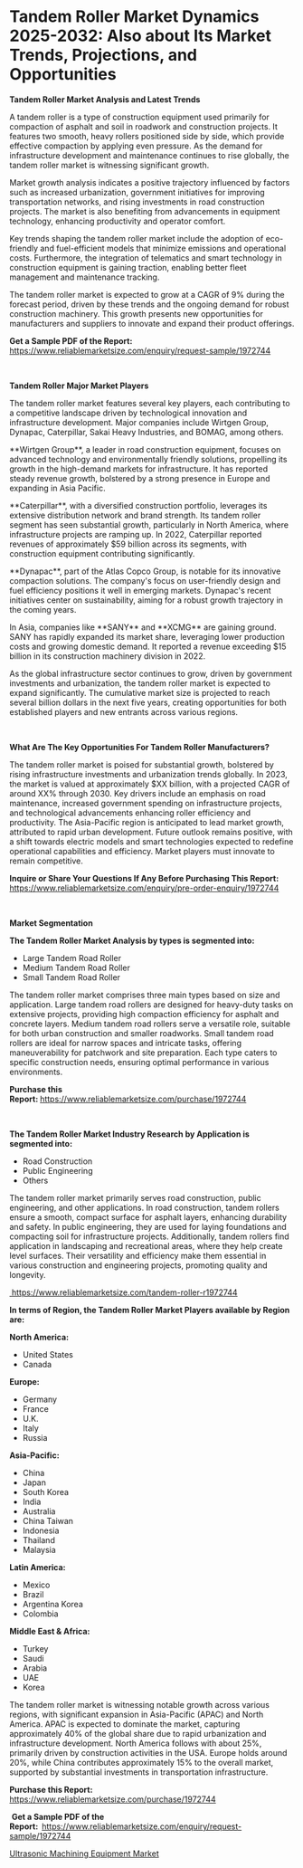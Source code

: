 <p><h1>Tandem Roller Market Dynamics 2025-2032: Also about Its Market Trends, Projections, and Opportunities</h1></p><p><strong>Tandem Roller Market Analysis and Latest Trends</strong></p>
<p><p>A tandem roller is a type of construction equipment used primarily for compaction of asphalt and soil in roadwork and construction projects. It features two smooth, heavy rollers positioned side by side, which provide effective compaction by applying even pressure. As the demand for infrastructure development and maintenance continues to rise globally, the tandem roller market is witnessing significant growth.</p><p>Market growth analysis indicates a positive trajectory influenced by factors such as increased urbanization, government initiatives for improving transportation networks, and rising investments in road construction projects. The market is also benefiting from advancements in equipment technology, enhancing productivity and operator comfort.</p><p>Key trends shaping the tandem roller market include the adoption of eco-friendly and fuel-efficient models that minimize emissions and operational costs. Furthermore, the integration of telematics and smart technology in construction equipment is gaining traction, enabling better fleet management and maintenance tracking.</p><p>The tandem roller market is expected to grow at a CAGR of 9% during the forecast period, driven by these trends and the ongoing demand for robust construction machinery. This growth presents new opportunities for manufacturers and suppliers to innovate and expand their product offerings.</p></p>
<p><strong>Get a Sample PDF of the Report:&nbsp;</strong> <a href="https://www.reliablemarketsize.com/enquiry/request-sample/1972744?utm_campaign=2242&utm_medium=2&utm_source=Github&utm_content=ia&utm_term=20022025&utm_id=tandem-roller">https://www.reliablemarketsize.com/enquiry/request-sample/1972744</a></p>
<p>&nbsp;</p>
<p><strong>Tandem Roller Major Market Players</strong></p>
<p><p>The tandem roller market features several key players, each contributing to a competitive landscape driven by technological innovation and infrastructure development. Major companies include Wirtgen Group, Dynapac, Caterpillar, Sakai Heavy Industries, and BOMAG, among others.</p><p>**Wirtgen Group**, a leader in road construction equipment, focuses on advanced technology and environmentally friendly solutions, propelling its growth in the high-demand markets for infrastructure. It has reported steady revenue growth, bolstered by a strong presence in Europe and expanding in Asia Pacific.</p><p>**Caterpillar**, with a diversified construction portfolio, leverages its extensive distribution network and brand strength. Its tandem roller segment has seen substantial growth, particularly in North America, where infrastructure projects are ramping up. In 2022, Caterpillar reported revenues of approximately $59 billion across its segments, with construction equipment contributing significantly.</p><p>**Dynapac**, part of the Atlas Copco Group, is notable for its innovative compaction solutions. The company's focus on user-friendly design and fuel efficiency positions it well in emerging markets. Dynapac's recent initiatives center on sustainability, aiming for a robust growth trajectory in the coming years.</p><p>In Asia, companies like **SANY** and **XCMG** are gaining ground. SANY has rapidly expanded its market share, leveraging lower production costs and growing domestic demand. It reported a revenue exceeding $15 billion in its construction machinery division in 2022.</p><p>As the global infrastructure sector continues to grow, driven by government investments and urbanization, the tandem roller market is expected to expand significantly. The cumulative market size is projected to reach several billion dollars in the next five years, creating opportunities for both established players and new entrants across various regions.</p></p>
<p>&nbsp;</p>
<p><strong>What Are The Key Opportunities For Tandem Roller Manufacturers?</strong></p>
<p><p>The tandem roller market is poised for substantial growth, bolstered by rising infrastructure investments and urbanization trends globally. In 2023, the market is valued at approximately $XX billion, with a projected CAGR of around XX% through 2030. Key drivers include an emphasis on road maintenance, increased government spending on infrastructure projects, and technological advancements enhancing roller efficiency and productivity. The Asia-Pacific region is anticipated to lead market growth, attributed to rapid urban development. Future outlook remains positive, with a shift towards electric models and smart technologies expected to redefine operational capabilities and efficiency. Market players must innovate to remain competitive.</p></p>
<p><strong>Inquire or Share Your Questions If Any Before Purchasing This Report:</strong> <a href="https://www.reliablemarketsize.com/enquiry/pre-order-enquiry/1972744?utm_campaign=2242&utm_medium=2&utm_source=Github&utm_content=ia&utm_term=20022025&utm_id=tandem-roller">https://www.reliablemarketsize.com/enquiry/pre-order-enquiry/1972744</a></p>
<p>&nbsp;</p>
<p><strong>Market Segmentation</strong></p>
<p><strong>The Tandem Roller Market Analysis by types is segmented into:</strong></p>
<p><ul><li>Large Tandem Road Roller</li><li>Medium Tandem Road Roller</li><li>Small Tandem Road Roller</li></ul></p>
<p><p>The tandem roller market comprises three main types based on size and application. Large tandem road rollers are designed for heavy-duty tasks on extensive projects, providing high compaction efficiency for asphalt and concrete layers. Medium tandem road rollers serve a versatile role, suitable for both urban construction and smaller roadworks. Small tandem road rollers are ideal for narrow spaces and intricate tasks, offering maneuverability for patchwork and site preparation. Each type caters to specific construction needs, ensuring optimal performance in various environments.</p></p>
<p><strong>Purchase this Report:&nbsp;</strong><a href="https://www.reliablemarketsize.com/purchase/1972744?utm_campaign=2242&utm_medium=2&utm_source=Github&utm_content=ia&utm_term=20022025&utm_id=tandem-roller">https://www.reliablemarketsize.com/purchase/1972744</a></p>
<p>&nbsp;</p>
<p><strong>The Tandem Roller Market Industry Research by Application is segmented into:</strong></p>
<p><ul><li>Road Construction</li><li>Public Engineering</li><li>Others</li></ul></p>
<p><p>The tandem roller market primarily serves road construction, public engineering, and other applications. In road construction, tandem rollers ensure a smooth, compact surface for asphalt layers, enhancing durability and safety. In public engineering, they are used for laying foundations and compacting soil for infrastructure projects. Additionally, tandem rollers find application in landscaping and recreational areas, where they help create level surfaces. Their versatility and efficiency make them essential in various construction and engineering projects, promoting quality and longevity.</p></p>
<p><a href="https://www.reliablemarketsize.com/tandem-roller-r1972744?utm_campaign=2242&utm_medium=2&utm_source=Github&utm_content=ia&utm_term=20022025&utm_id=tandem-roller">&nbsp;https://www.reliablemarketsize.com/tandem-roller-r1972744</a></p>
<p><strong>In terms of Region, the Tandem Roller Market Players available by Region are:</strong></p>
<p>
    <p> <strong> North America: </strong>
        <ul>
            <li>United States</li>
            <li>Canada</li>
        </ul>
        </p> 
    <p> <strong> Europe: </strong>
        <ul>
            <li>Germany</li>
            <li>France</li>
            <li>U.K.</li>
            <li>Italy</li>
            <li>Russia</li>
        </ul>
        </p> 
    <p> <strong> Asia-Pacific: </strong>
        <ul>
            <li>China</li>
            <li>Japan</li>
            <li>South Korea</li>
            <li>India</li>
            <li>Australia</li>
            <li>China Taiwan</li>
            <li>Indonesia</li>
            <li>Thailand</li>
            <li>Malaysia</li>
        </ul>
        </p> 
    <p> <strong> Latin America: </strong>
        <ul>
            <li>Mexico</li>
            <li>Brazil</li>
            <li>Argentina Korea</li>
            <li>Colombia</li>
        </ul>
        </p> 
    <p> <strong> Middle East & Africa: </strong>
        <ul>
            <li>Turkey</li>
            <li>Saudi</li>
            <li>Arabia</li>
            <li>UAE</li>
            <li>Korea</li>
        </ul>
    </p>
    </p>
<p><p>The tandem roller market is witnessing notable growth across various regions, with significant expansion in Asia-Pacific (APAC) and North America. APAC is expected to dominate the market, capturing approximately 40% of the global share due to rapid urbanization and infrastructure development. North America follows with about 25%, primarily driven by construction activities in the USA. Europe holds around 20%, while China contributes approximately 15% to the overall market, supported by substantial investments in transportation infrastructure.</p></p>
<p><strong>Purchase this Report: </strong><a href="https://www.reliablemarketsize.com/purchase/1972744?utm_campaign=2242&utm_medium=2&utm_source=Github&utm_content=ia&utm_term=20022025&utm_id=tandem-roller">https://www.reliablemarketsize.com/purchase/1972744</a></p>
<p>&nbsp;<strong>Get a Sample PDF of the Report:&nbsp;&nbsp;</strong><a href="https://www.reliablemarketsize.com/enquiry/request-sample/1972744?utm_campaign=2242&utm_medium=2&utm_source=Github&utm_content=ia&utm_term=20022025&utm_id=tandem-roller">https://www.reliablemarketsize.com/enquiry/request-sample/1972744</a></p>
<p><strong></strong></p>
<p><p><a href="https://github.com/suleimannichelle7/Market-Research-Report-List-1/blob/main/ultrasonic-machining-equipment-market.md?utm_campaign=2242&utm_medium=2&utm_source=Github&utm_content=ia&utm_term=20022025&utm_id=tandem-roller">Ultrasonic Machining Equipment Market</a></p></p>